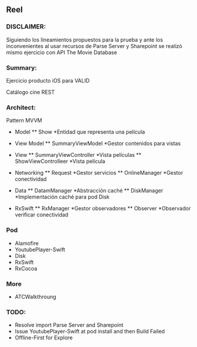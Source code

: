 ## Reel

### DISCLAIMER:

Siguiendo los lineamientos propuestos para la prueba y ante los inconvenientes al usar recursos de Parse Server y Sharepoint se realizó mismo ejercicio con API The Movie Database

### Summary:

Ejercicio producto iOS para VALID

Catálogo cine REST

### Architect:

Pattern MVVM

* Model
** Show *Entidad que representa una película

* View Model
** SummaryViewModel *Gestor contenidos para vistas

* View
** SummaryViewController *Vista películas
** ShowViewControlleer *Vista película

* Networking
** Request *Gestor servicios
** OnlineManager *Gestor conectividad

* Data
** DatamManager *Abstracción caché
** DiskManager *Implementación caché para pod Disk

* RxSwift
** RxManager *Gestor observadores
** Observer *Observador verificar conectividad
### Pod

* Alamofire
* YoutubePlayer-Swift
* Disk
* RxSwift
* RxCocoa
### More

* ATCWalkthroung

### TODO:
 
* Resolve import Parse Server and Sharepoint
* Issue YoutubePlayer-Swift at pod install and then Build 
Failed
* Offline-First for Explore

